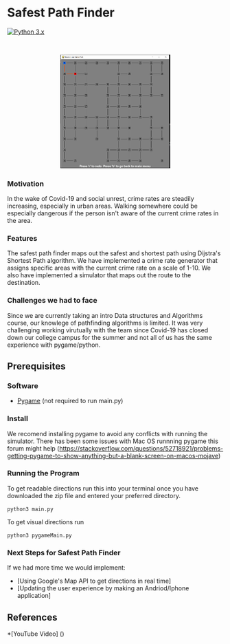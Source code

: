 # Safest Path Finder

[![Python 3.x](https://img.shields.io/badge/python-3.x-blue.svg)](https://www.python.org/downloads/release/python-370/)

<br />
<p align="center">
  <a href="https://github.com/matthew3hansen/DSA_Project_3">
    <img src="Background%20images/image.png" alt="Logo" width="256">
  </a>
  <br />

### Motivation

In the wake of Covid-19 and social unrest, crime rates are steadily increasing, especially in urban areas. Walking somewhere could be especially dangerous if the person isn't aware of the current crime rates in the area.

### Features

The safest path finder maps out the safest and shortest path using Dijstra's Shortest Path algorithm. We have implemented a crime rate generator that assigns specific areas with the current crime rate on a scale of 1-10. We also have implemented a simulator that maps out the route to the destination.

### Challenges we had to face

Since we are currently taking an intro Data structures and Algorithms course, our knowlege of pathfinding algorithms is limited. It was very challenging working virutually with the team since Covid-19 has closed down our college campus for the summer and not all of us has the same experience with pygame/python.

## Prerequisites
### Software

- [Pygame](https://www.pygame.org/) (not required to run main.py)

### Install
We recomend installing pygame to avoid any conflicts with running the simulator. There has been some issues with Mac OS runnning pygame this forum might help (https://stackoverflow.com/questions/52718921/problems-getting-pygame-to-show-anything-but-a-blank-screen-on-macos-mojave)

### Running the Program

To get readable directions run  this into your terminal once you have downloaded the zip file and entered your preferred directory.
```python3
python3 main.py
```

To get visual directions run
```python3
python3 pygameMain.py
```

### Next Steps for Safest Path Finder

If we had more time we would implement: 
- [Using Google's Map API to get directions in real time]
- [Updating the user experience by making an Andriod/Iphone application]



## References

*[YouTube Video] ()


